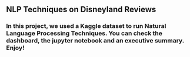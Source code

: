 ## NLP Techniques on Disneyland Reviews
### In this project, we used a Kaggle dataset to run Natural Language Processing Techniques. You can check the dashboard, the jupyter notebook and an executive summary. Enjoy!
## 
